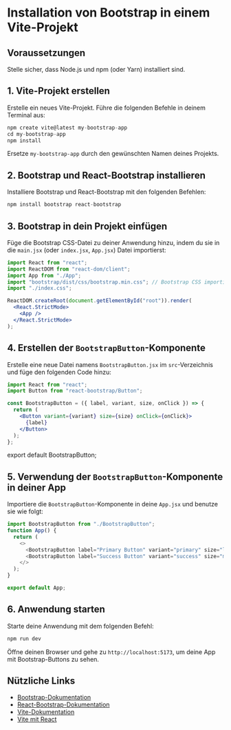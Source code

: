 # Installation von Bootstrap in einem Vite-Projekt

## Voraussetzungen

Stelle sicher, dass Node.js und npm (oder Yarn) installiert sind.

## 1. Vite-Projekt erstellen

Erstelle ein neues Vite-Projekt. Führe die folgenden Befehle in deinem Terminal aus:

```jsx
npm create vite@latest my-bootstrap-app
cd my-bootstrap-app
npm install
```

Ersetze `my-bootstrap-app` durch den gewünschten Namen deines Projekts.

## 2. Bootstrap und React-Bootstrap installieren

Installiere Bootstrap und React-Bootstrap mit den folgenden Befehlen:

```jsx
npm install bootstrap react-bootstrap
```

## 3. Bootstrap in dein Projekt einfügen

Füge die Bootstrap CSS-Datei zu deiner Anwendung hinzu, indem du sie in die `main.jsx` (oder `index.jsx`, `App.jsx`) Datei importierst:

```jsx
import React from "react";
import ReactDOM from "react-dom/client";
import App from "./App";
import "bootstrap/dist/css/bootstrap.min.css"; // Bootstrap CSS importieren
import "./index.css";

ReactDOM.createRoot(document.getElementById("root")).render(
  <React.StrictMode>
    <App />
  </React.StrictMode>
);
```

## 4. Erstellen der `BootstrapButton`-Komponente

Erstelle eine neue Datei namens `BootstrapButton.jsx` im `src`-Verzeichnis und füge den folgenden Code hinzu:

```jsx
import React from "react";
import Button from "react-bootstrap/Button";

const BootstrapButton = ({ label, variant, size, onClick }) => {
  return (
    <Button variant={variant} size={size} onClick={onClick}>
      {label}
    </Button>
  );
};
```

export default BootstrapButton;

## 5. Verwendung der `BootstrapButton`-Komponente in deiner App

Importiere die `BootstrapButton`-Komponente in deine `App.jsx` und benutze sie wie folgt:

```js
import BootstrapButton from "./BootstrapButton";
function App() {
  return (
    <>
      <BootstrapButton label="Primary Button" variant="primary" size="lg" />
      <BootstrapButton label="Success Button" variant="success" size="md" />
    </>
  );
}

export default App;
```

## 6. Anwendung starten

Starte deine Anwendung mit dem folgenden Befehl:

```jsx
npm run dev
```

Öffne deinen Browser und gehe zu `http://localhost:5173`, um deine App mit Bootstrap-Buttons zu sehen.

## Nützliche Links

- [Bootstrap-Dokumentation](https://getbootstrap.com/docs/)
- [React-Bootstrap-Dokumentation](https://react-bootstrap.github.io/)
- [Vite-Dokumentation](https://vitejs.dev/guide/)
- [Vite mit React](https://vitejs.dev/guide/#scaffolding-your-first-vite-project)